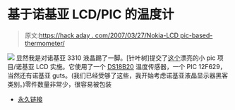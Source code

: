 # 基于诺基亚 LCD/PIC 的温度计

> 原文:[https://hack aday . com/2007/03/27/Nokia-LCD pic-based-thermometer/](https://hackaday.com/2007/03/27/nokia-lcdpic-based-thermometer/)

![](../Images/2b1cd671413cb5e00008909aef85bfc0.png)
显然我是对诺基亚 3310 液晶踢了一脚。[针叶树]提交了[这个](http://free-vz.htnet.hr/Ivica-Novakovic/Nokia%20Lcd%20Termometar.htm)漂亮的小 pic 项目/诺基亚 LCD 实施。它使用了一个 [DS18B20](http://www.maxim-ic.com/quick_view2.cfm/qv_pk/2812) 温度传感器，一个 PIC 12F629，当然还有诺基亚 guts。(我们已经受够了这些，我开始考虑诺基亚液晶显示器黑客类别。)零件数量非常少，很容易被包装

*   [永久链接](http://free-vz.htnet.hr/Ivica-Novakovic/Nokia%20Lcd%20Termometar.htm)